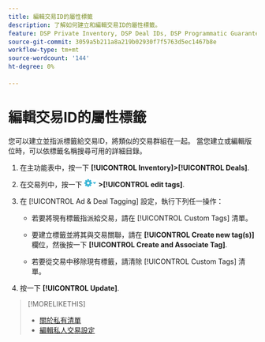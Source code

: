 ```yaml
---
title: 編輯交易ID的屬性標籤
description: 了解如何建立和編輯交易ID的屬性標籤。
feature: DSP Private Inventory, DSP Deal IDs, DSP Programmatic Guaranteed Deals
source-git-commit: 3059a5b211a8a219b02930f7f5763d5ec1467b8e
workflow-type: tm+mt
source-wordcount: '144'
ht-degree: 0%

---
```


# 編輯交易ID的屬性標籤

您可以建立並指派標籤給交易ID，將類似的交易群組在一起。 當您建立或編輯版位時，可以依標籤名稱搜尋可用的詳細目錄。

1. 在主功能表中，按一下 **[!UICONTROL Inventory]>[!UICONTROL Deals]**.

1. 在交易列中，按一下 ![選項功能表](/help/dsp/assets/options-menu.png) **>[!UICONTROL edit tags]**.

1. 在 [!UICONTROL Ad & Deal Tagging] 設定，執行下列任一操作：

   * 若要將現有標籤指派給交易，請在 [!UICONTROL Custom Tags] 清單。

   * 要建立標籤並將其與交易關聯，請在 **[!UICONTROL Create new tag(s)]** 欄位，然後按一下 **[!UICONTROL Create and Associate Tag]**.

   * 若要從交易中移除現有標籤，請清除 [!UICONTROL Custom Tags] 清單。

1. 按一下 **[!UICONTROL Update]**.

>[!MORELIKETHIS]
>
>* [關於私有清單](private-inventory-about.md)
>* [編輯私人交易設定](/help/dsp/inventory/deal-id-edit.md)

